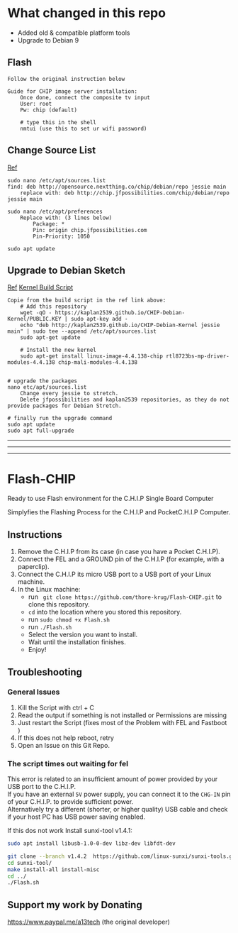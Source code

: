 # What changed in this repo
* Added old & compatible platform tools
* Upgrade to Debian 9 

## Flash
```
Follow the original instruction below

Guide for CHIP image server installation:
    Once done, connect the composite tv input
    User: root
    Pw: chip (default)
    
    # type this in the shell
    nmtui (use this to set ur wifi password) 
```

## Change Source List
[Ref](http://chip.jfpossibilities.com/chip/debian/)
```
sudo nano /etc/apt/sources.list
find: deb http://opensource.nextthing.co/chip/debian/repo jessie main
    replace with: deb http://chip.jfpossibilities.com/chip/debian/repo jessie main
    
sudo nano /etc/apt/preferences
    Replace with: (3 lines below)
        Package: *
        Pin: origin chip.jfpossibilities.com
        Pin-Priority: 1050
        
sudo apt update          
```

## Upgrade to Debian Sketch
[Ref](https://yoursunny.com/t/2019/bye-CHIP/)
[Kernel Build Script](https://github.com/kaplan2539/CHIP-Debian-Kernel)
```
Copie from the build script in the ref link above:
    # Add this repository
    wget -qO - https://kaplan2539.github.io/CHIP-Debian-Kernel/PUBLIC.KEY | sudo apt-key add -
    echo "deb http://kaplan2539.github.io/CHIP-Debian-Kernel jessie main" | sudo tee --append /etc/apt/sources.list
    sudo apt-get update
    
    # Install the new kernel
    sudo apt-get install linux-image-4.4.138-chip rtl8723bs-mp-driver-modules-4.4.138 chip-mali-modules-4.4.138
    

# upgrade the packages
nano etc/apt/sources.list
    Change every jessie to stretch.
    Delete jfpossibilities and kaplan2539 repositories, as they do not provide packages for Debian Stretch.
    
# finally run the upgrade command
sudo apt update
sudo apt full-upgrade 
```

---
---
---
# Flash-CHIP
Ready to use Flash environment for the C.H.I.P Single Board Computer

Simplyfies the Flashing Process for the C.H.I.P and PocketC.H.I.P Computer. 

## Instructions
1. Remove the C.H.I.P from its case (in case you have a Pocket C.H.I.P).
2. Connect the FEL and a GROUND pin of the C.H.I.P (for example, with a paperclip).
3. Connect the C.H.I.P its micro USB port to a USB port of your Linux machine.
4. In the Linux machine:
    - run ` git clone https://github.com/thore-krug/Flash-CHIP.git` to clone this repository.
    - `cd` into the location where you stored this repository.
    - run `sudo chmod +x Flash.sh`
    - run `./Flash.sh`
    - Select the version you want to install.
    - Wait until the installation finishes.
    - Enjoy!
  
## Troubleshooting 
### General Issues
1. Kill the Script with ctrl + C 
2. Read the output if something is not installed or Permissions are missing 
3. Just restart the Script (fixes most of the Problem with FEL and Fastboot ) 
4. If this does not help reboot, retry
5. Open an Issue on this Git Repo. 

### The script times out waiting for fel
This error is related to an insufficient amount of power provided by your USB port to the C.H.I.P.  
If you have an external `5V` power supply, you can connect it to the `CHG-IN` pin of your C.H.I.P. to provide sufficient power.    
Alternatively try a different (shorter, or higher quality) USB cable and check if your host PC has USB power saving enabled.  

If this dos not work Install sunxi-tool v1.4.1:
```bash
sudo apt install libusb-1.0-0-dev libz-dev libfdt-dev

git clone --branch v1.4.2  https://github.com/linux-sunxi/sunxi-tools.git
cd sunxi-tool/
make install-all install-misc
cd ../
./Flash.sh
```
## Support my work by Donating 

https://www.paypal.me/a13tech (the original developer)
